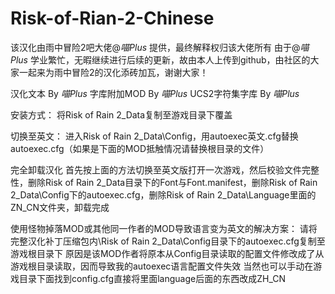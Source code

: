 # Risk-of-Rian-2-Chinese
该汉化由雨中冒险2吧大佬@_喵Plus_ 提供，最终解释权归该大佬所有
由于@_喵Plus_ 学业繁忙，无暇继续进行后续的更新，故由本人上传到github，由社区的大家一起来为雨中冒险2的汉化添砖加瓦，谢谢大家！

汉化文本 By _喵Plus_
字库附加MOD By _喵Plus_
UCS2字符集字库 By _喵Plus_

安装方式：
将Risk of Rain 2_Data复制至游戏目录下覆盖

切换至英文：
进入Risk of Rain 2_Data\Config，用autoexec英文.cfg替换autoexec.cfg（如果是下面的MOD抵触情况请替换根目录的文件）

完全卸载汉化
首先按上面的方法切换至英文版打开一次游戏，然后校验文件完整性，删除Risk of Rain 2_Data目录下的Font与Font.manifest，删除Risk of Rain 2_Data\Config下的autoexec.cfg，删除Risk of Rain 2_Data\Language里面的ZN_CN文件夹，卸载完成

使用怪物掉落MOD或其他同一作者的MOD导致语言变为英文的解决方案：
请将完整汉化补丁压缩包内\Risk of Rain 2_Data\Config目录下的autoexec.cfg复制至游戏根目录下
原因是该MOD作者将原本从Config目录读取的配置文件修改成了从游戏根目录读取，因而导致我的autoexec语言配置文件失效
当然也可以手动在游戏目录下面找到config.cfg直接将里面language后面的东西改成ZH_CN
